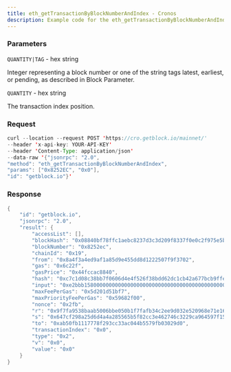 ```yaml
---
title: eth_getTransactionByBlockNumberAndIndex - Cronos
description: Example code for the eth_getTransactionByBlockNumberAndIndex json-rpc method. Сomplete guide on how to use eth_getTransactionByBlockNumberAndIndex json-rpc in GetBlock.io Web3 documentation.
---
```


### Parameters


`QUANTITY|TAG` - hex string

Integer representing a block number or one of the string tags latest,
earliest, or pending, as described in Block Parameter.

`QUANTITY` - hex string

The transaction index position.

### Request

``` java
curl --location --request POST 'https://cro.getblock.io/mainnet/' 
--header 'x-api-key: YOUR-API-KEY' 
--header 'Content-Type: application/json' 
--data-raw '{"jsonrpc": "2.0",
"method": "eth_getTransactionByBlockNumberAndIndex",
"params": ["0x8252EC", "0x0"],
"id": "getblock.io"}'
```

###  Response

``` java
{
    "id": "getblock.io",
    "jsonrpc": "2.0",
    "result": {
        "accessList": [],
        "blockHash": "0x08840bf78ffc1aebc8237d3c3d209f8337f0e0c2f975e5b1c3eac816d28d760e",
        "blockNumber": "0x8252ec",
        "chainId": "0x19",
        "from": "0x8a4f3a4ed9af1a85d9e455dd8d1222507f9f3702",
        "gas": "0x6c22f",
        "gasPrice": "0x44fccac8840",
        "hash": "0xc7c1d08c38bb7f0606d4e4f526f38bdd62dc1cb42a677bcb9ffea76f2f15ad59",
        "input": "0xe2bbb1580000000000000000000000000000000000000000000000000000000000000003000000000000000000000000000000000000000000000008619b51cb1b96f5cf",
        "maxFeePerGas": "0x5d201d51bf7",
        "maxPriorityFeePerGas": "0x59682f00",
        "nonce": "0x2fb",
        "r": "0x9f7fa9538baab5006bbe050b1f7fafb34c2ee9d032e520968e71e16515613633",
        "s": "0x647cf298a25d6d4a4a285565b5f82cc3e462746c3229ca964597f15e87206af7",
        "to": "0xab50fb1117778f293cc33ac044b5579fb03029d0",
        "transactionIndex": "0x0",
        "type": "0x2",
        "v": "0x0",
        "value": "0x0"
    }
}
```

